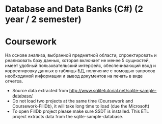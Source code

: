 # Database and Data Banks (C#) (2 year / 2 semester)

# Coursework

На основе анализа, выбранной предметной области, спроектировать и реализовать базу данных, которая включает не менее 5 сущностей, имеет удобный пользовательский интерфейс, обеспечивающий ввод и корректировку данных в таблицы БД, получение с помощью запросов необходимой информации и вывод документов на печать в виде отчетов.

* Source data extracted from http://www.sqlitetutorial.net/sqlite-sample-database/
* Do not load two projects at the same time (Coursework and Coursework-FillDb), it will take long time to load (due the Microsoft)
* To open FillDb project please make sure SSDT is installed. This ETL project extracts data from the sqlite-sample-database.
